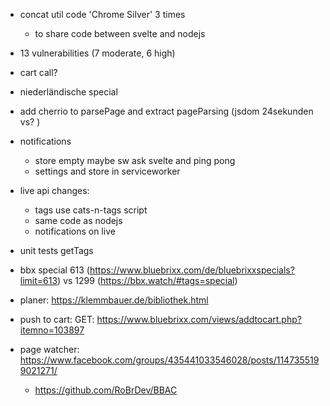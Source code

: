 * concat util code 'Chrome Silver' 3 times
  * to share code between svelte and nodejs
* 13 vulnerabilities (7 moderate, 6 high)
* cart call?
* niederländische special
* add cherrio to parsePage and extract pageParsing (jsdom 24sekunden vs? )
* notifications
  * store empty maybe sw ask svelte and ping pong
  * settings and store in serviceworker
* live api changes:
  * tags use cats-n-tags script
  * same code as nodejs
  * notifications on live
* unit tests getTags
* bbx special 613 (https://www.bluebrixx.com/de/bluebrixxspecials?limit=613) vs 1299 (https://bbx.watch/#tags=special)

* planer: https://klemmbauer.de/bibliothek.html
* push to cart: GET: https://www.bluebrixx.com/views/addtocart.php?itemno=103897
* page watcher: https://www.facebook.com/groups/435441033546028/posts/1147355199021271/
  * https://github.com/RoBrDev/BBAC
